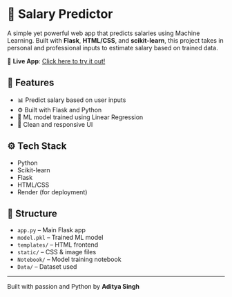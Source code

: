# 💼 Salary Predictor

A simple yet powerful web app that predicts salaries using Machine Learning. Built with **Flask**, **HTML/CSS**, and **scikit-learn**, this project takes in personal and professional inputs to estimate salary based on trained data.

🔗 **Live App**: [Click here to try it out!](https://sallery-predictor.onrender.com)

## 🚀 Features

- 📊 Predict salary based on user inputs
- ⚙️ Built with Flask and Python
- 🧠 ML model trained using Linear Regression
- 🎨 Clean and responsive UI

## ⚙️ Tech Stack
- Python
- Scikit-learn
- Flask
- HTML/CSS
- Render (for deployment)

## 📁 Structure

- `app.py` – Main Flask app  
- `model.pkl` – Trained ML model  
- `templates/` – HTML frontend  
- `static/` – CSS & image files  
- `Notebook/` – Model training notebook  
- `Data/` – Dataset used

---

Built with passion and Python by **Aditya Singh**
